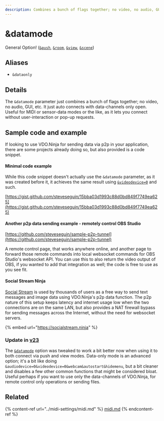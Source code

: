 ```yaml
---
description: Combines a bunch of flags together; no video, no audio, GUI, etc.
---
```


# \&datamode

General Option! ([`&push`](../source-settings/push.md), [`&room`](../general-settings/room.md), [`&view`](../advanced-settings/view-parameters/view.md), [`&scene`](../advanced-settings/view-parameters/scene.md))

## Aliases

* `&dataonly`

## Details

The `&datamode` parameter just combines a bunch of flags together; no video, no audio, GUI, etc. It just auto connects with data-channels only open. Useful for MIDI or sensor-data modes or the like, as it lets you connect without user-interaction or pop-up requests.

## Sample code and example

If looking to use VDO.Ninja for sending data via p2p in your application, there are some projects already doing so, but also provided is a code snippet.

#### Minimal code example

While this code snippet doesn't actually use the `&datamode` parameter, as it was created before it, it achieves the same result using [`&videodevice=0`](../source-settings/videodevice.md) and such.

[https://gist.github.com/steveseguin/15bba03d1993c88d0bd849f7749ea625](https://gist.github.com/steveseguin/15bba03d1993c88d0bd849f7749ea625)

#### Another p2p data sending example - remotely control OBS Studio

[https://github.com/steveseguin/sample-p2p-tunnel](https://github.com/steveseguin/sample-p2p-tunnel)

A remote control page, that works anywhere online, and another page to forward those remote commands into local websocket commands for OBS Studio's websocket API. You can use this to also return the video output of OBS, if you wanted to add that integration as well; the code is free to use as you see fit.

#### Social Stream Ninja

[Social Stream](../steves-helper-apps/social-stream-ninja/) is used by thousands of users as a free way to send text messages and image data using VDO.Ninja's p2p data function. The p2p nature of this setup keeps latency and internet usage low when the two connections are on the same LAN, but also provides a NAT firewall bypass for sending messages across the Internet, without the need for websocket servers.

{% embed url="https://socialstream.ninja" %}

### Update in [v23](../releases/v23.md)

The [`&datamode`](and-datamode.md) option was tweaked to work a bit better now when using it to both connect via push and view modes. Data-only mode is an advanced option; it's a bit like doing `&audiodevice=0&videodevice=0&webcam&autostart&hidemenu`, but a bit cleaner and disables a few other common functions that might be considered bloat. Useful perhaps if you want to use only the data-channels of VDO.Ninja, for remote control only operations or sending files.

## Related

{% content-ref url="../midi-settings/midi.md" %}
[midi.md](../midi-settings/midi.md)
{% endcontent-ref %}
